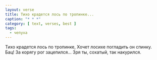 ```yaml
---
layout: verse
title: Тихо крадется лось по тропинке...
caption: "* * *"
category: [ text, verses, best ]
tags:
  - чепуха
---
```

Тихо крадется лось по тропинке,
Хочет лосихе погладить он спинку.
Бац! За корягу рог зацепился…
Зря ты, сохатый, так накурился.
